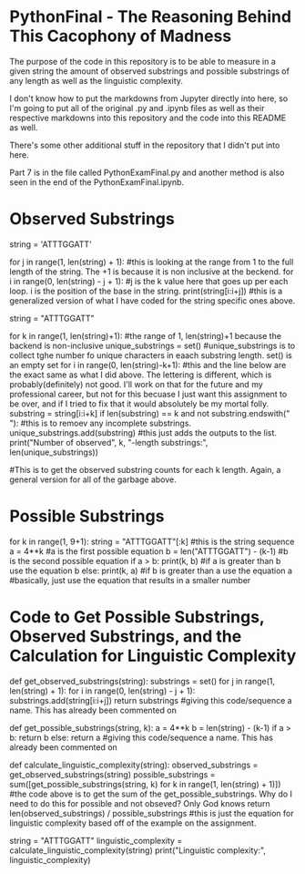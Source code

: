 # PythonFinal - The Reasoning Behind This Cacophony of Madness 

The purpose of the code in this repository is to be able to measure in a given string the amount of observed substrings and possible substrings of any length as well as the linguistic complexity. 

I don't know how to put the markdowns from Jupyter directly into here, so I'm going to put all of the original .py and .ipynb files as well as their respective markdowns into this repository and the code into this README as well. 

There's some other additional stuff in the repository that I didn't put into here. 

Part 7 is in the file called PythonExamFinal.py and another method is also seen in the end of the PythonExamFinal.ipynb. 

# Observed Substrings 
string = 'ATTTGGATT'

for j in range(1, len(string) + 1): #this is looking at the range from 1 to the full length of the string. The +1 is because it is non inclusive at the beckend. 
    for i in range(0, len(string) - j + 1): #j is the k value here that goes up per each loop. i is the position of the base in the string. 
        print(string[i:i+j]) 
#this is a generalized version of what I have coded for the string specific ones above. 

string = "ATTTGGATT"

for k in range(1, len(string)+1): #the range of 1, len(string)+1 because the backend is non-inclusive
    unique_substrings = set() #unique_substrings is to collect tghe number fo unique characters in eaach substring length. set() is an empty set 
    for i in range(0, len(string)-k+1): #this and the line below are the exact same as what I did above. The lettering is different, which is probably(definitely) not good. I'll work on that for the future and my professional career, but not for this becuase I just want this assignment to be over, and if I tried to fix that it would absolutely be my mortal folly. 
        substring = string[i:i+k]
        if len(substring) == k and not substring.endswith(" "): #this is to remoev any incomplete substrings. 
            unique_substrings.add(substring) #this just adds the outputs to the list. 
    print("Number of observed", k, "-length substrings:", len(unique_substrings))
    
#This is to get the observed substring counts for each k length. Again, a general version for all of the garbage above. 

# Possible Substrings 
for k in range(1, 9+1):
    string = "ATTTGGATT"[:k] #this is the string sequence 
    a = 4**k #a is the first possible equation
    b = len("ATTTGGATT") - (k-1) #b is the second possible equation
    if a > b: 
        print(k, b) #if a is greater than b use the equation b 
    else:
        print(k, a) #if b is greater than a use the equation a 
#basically, just use the equation that results in a smaller number 

# Code to Get Possible Substrings, Observed Substrings, and the Calculation for Linguistic Complexity 
def get_observed_substrings(string):
    substrings = set()
    for j in range(1, len(string) + 1):
        for i in range(0, len(string) - j + 1):
            substrings.add(string[i:i+j])
    return substrings
#giving this code/sequence a name. This has already been commented on 

def get_possible_substrings(string, k):
    a = 4**k
    b = len(string) - (k-1)
    if a > b:
        return b
    else:
        return a
#giving this code/sequence a name. This has already been commented on 
    
def calculate_linguistic_complexity(string):
    observed_substrings = get_observed_substrings(string)
    possible_substrings = sum([get_possible_substrings(string, k) for k in range(1, len(string) + 1)])
    #the code above is to get the sum of the get_possible_substrings. Why do I need to do this for possible and not obseved? Only God knows 
    return len(observed_substrings) / possible_substrings #this is just the equation for linguistic complexity based off of the example on the assignment. 

string = "ATTTGGATT"
linguistic_complexity = calculate_linguistic_complexity(string)
print("Linguistic complexity:", linguistic_complexity)
